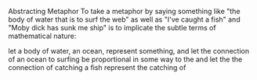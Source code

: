 Abstracting Metaphor
To take a metaphor by saying something like "the body of water that is to surf the web" as well as "I've caught a fish" and "Moby dick has sunk me ship" is to implicate the subtle terms of mathematical nature:

let a body of water, an ocean, represent something,
and let the connection of an ocean to surfing be proportional in some way to the 
and let the the connection of catching a fish represent the catching of 